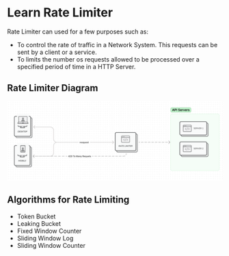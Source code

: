 # Learn Rate Limiter

Rate Limiter can used for a few purposes such as:
 - To control the rate of traffic in a Network System. This requests can be sent by a client or a service.
 - To limits the number os requests allowed to be processed over a specified period of time in a HTTP Server.

## Rate Limiter Diagram
![image info](./docs/rate-limiter-diagram.png)

## Algorithms for Rate Limiting
- Token Bucket
- Leaking Bucket 
- Fixed Window Counter
- Sliding Window Log
- Sliding Window Counter
